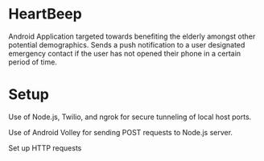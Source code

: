 # HeartBeep

Android Application targeted towards benefiting the elderly amongst other potential demographics. Sends a push notification to a user designated emergency contact if the user has not opened their phone in a certain period of time.

# Setup

Use of Node.js, Twilio, and ngrok for secure tunneling of local host ports. 

Use of Android Volley for sending POST requests to Node.js server. 

Set up HTTP requests 


